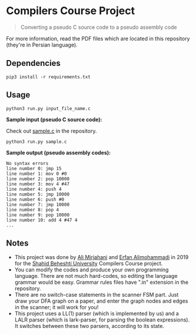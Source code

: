 # Compilers Course Project
> Converting a pseudo C source code to a pseudo assembly code

For more information, read the PDF files which are located in this repository (they're in Persian language).

## Dependencies

    pip3 install -r requirements.txt
  
  
## Usage

	python3 run.py input_file_name.c

**Sample input (pseudo C source code):**

Check out [sample.c](https://github.com/Erfaniaa/compilers-course-project/blob/master/sample.c) in the repository.

    python3 run.py sample.c

**Sample output (pseudo assembly codes):**

	No syntax errors
	line number 0: jmp 15 
	line number 1: mov 0 #0 
	line number 2: pop 10000 
	line number 3: mov 4 #47 
    line number 4: push 4 
    line number 5: jmp 10000 
    line number 6: push #0 
    line number 7: jmp 10000 
    line number 8: pop 4 
    line number 9: pop 10000 
    line number 10: add 4 #47 4 
    ...


## Notes

- This project was done by [Ali Mirjahani](https://github.com/alimirjahani7) and [Erfan Alimohammadi](https://github.com/erfaniaa) in 2019 for the [Shahid Beheshti University](http://en.sbu.ac.ir) Compilers Course project.
- You can modify the codes and produce your own programming language. There are not much hard-codes, so editing the language grammar would be easy. Grammar rules files have ".in" extension in the repository.
- There are no switch-case statements in the scanner FSM part. Just draw your DFA graph on a paper, and enter the graph nodes and edges in the scanner; it will work for you!
- This project uses a LL(1) parser (which is implemented by us) and a LALR parser (which is lark-parser, for parsing the boolean expressions). It switches between these two parsers, according to its state.
